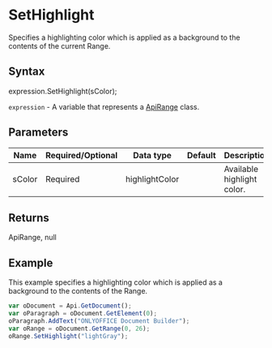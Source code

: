 # SetHighlight

Specifies a highlighting color which is applied as a background to the contents of the current Range.

## Syntax

expression.SetHighlight(sColor);

`expression` - A variable that represents a [ApiRange](../ApiRange.md) class.

## Parameters

| **Name** | **Required/Optional** | **Data type** | **Default** | **Description** |
| ------------- | ------------- | ------------- | ------------- | ------------- |
| sColor | Required | highlightColor |  | Available highlight color. |

## Returns

ApiRange, null

## Example

This example specifies a highlighting color which is applied as a background to the contents of the Range.

```javascript
var oDocument = Api.GetDocument();
var oParagraph = oDocument.GetElement(0);
oParagraph.AddText("ONLYOFFICE Document Builder");
var oRange = oDocument.GetRange(0, 26);
oRange.SetHighlight("lightGray");
```
